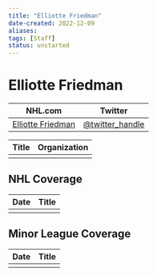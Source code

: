 ```yaml
---
title: "Elliotte Friedman"
date-created: 2022-12-09
aliases: 
tags: [Staff]
status: unstarted
---
```


# Elliotte Friedman

| NHL.com | Twitter |
| ------- | ------- |
| [Elliotte Friedman]() | [@twitter_handle](https://twitter.com/)

| Title | Organization |
| ----- | ------------ |
|       |              |



## NHL  Coverage
| Date | Title |
| ---- | ----- |
|      |       |



## Minor League Coverage
| Date | Title |
| ---- | ----- |
|      |       |


